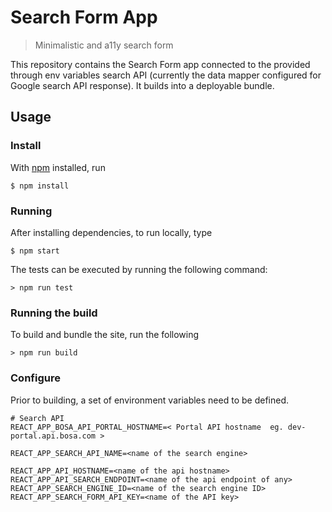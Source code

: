 
# Search Form App

> Minimalistic and a11y search form

This repository contains the Search Form app connected to the provided
through env variables search API
(currently the data mapper configured for Google search API response).
It builds into a deployable bundle.

## Usage

### Install

With [npm](https://npmjs.org/) installed, run

```
$ npm install
```

### Running

After installing dependencies, to run locally, type

```
$ npm start
```

The tests can be executed by running the following command:

```
> npm run test
```

### Running the build

To build and bundle the site, run the following

```
> npm run build
```

### Configure

Prior to building, a set of environment variables need to be defined.

```
# Search API
REACT_APP_BOSA_API_PORTAL_HOSTNAME=< Portal API hostname  eg. dev-portal.api.bosa.com >

REACT_APP_SEARCH_API_NAME=<name of the search engine>

REACT_APP_API_HOSTNAME=<name of the api hostname>
REACT_APP_API_SEARCH_ENDPOINT=<name of the api endpoint of any>
REACT_APP_SEARCH_ENGINE_ID=<name of the search engine ID>
REACT_APP_SEARCH_FORM_API_KEY=<name of the API key>
